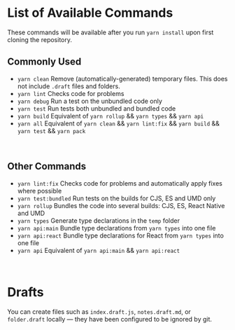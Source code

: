 # List of Available Commands
These commands will be available after you run `yarn install` upon first cloning the repository.

## Commonly Used
* `yarn clean` Remove (automatically-generated) temporary files. This does not include `.draft` files and folders.
* `yarn lint` Checks code for problems
* `yarn debug` Run a test on the unbundled code only
* `yarn test` Run tests both unbundled and bundled code
* `yarn build` Equivalent of `yarn rollup` && `yarn types` && `yarn api`
* `yarn all` Equivalent of `yarn clean` && `yarn lint:fix` && `yarn build` && `yarn test` && `yarn pack`

<br/>

## Other Commands
* `yarn lint:fix` Checks code for problems and automatically apply fixes where possible
* `yarn test:bundled` Run tests on the builds for CJS, ES and UMD only
* `yarn rollup` Bundles the code into several builds: CJS, ES, React Native and UMD
* `yarn types` Generate type declarations in the `temp` folder
* `yarn api:main` Bundle type declarations from `yarn types` into one file
* `yarn api:react` Bundle type declarations for React from `yarn types` into one file
* `yarn api` Equivalent of `yarn api:main` && `yarn api:react`

<br/>

# Drafts
You can create files such as `index.draft.js`,  `notes.draft.md`, or `folder.draft` locally — they have been configured to be ignored by git.

<br/>
